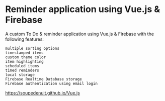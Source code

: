 # Reminder application using Vue.js & Firebase
A custom To Do & reminder application using Vue.js & Firebase with the following features:

    multiple sorting options
    timestamped items
    custom theme color
    item highlighting
    scheduled items
    timed reminders
    local storage
    Firebase Realtime Database storage
    Firebase authentication using email login
    
https://soupedenuit.github.io/Vue.js
